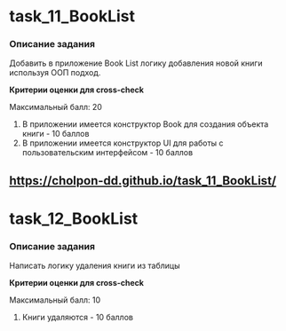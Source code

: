 # task_11_BookList

###  **Описание задания**
    
Добавить в приложение Book List логику добавления новой книги используя ООП подход.

**Критерии оценки для cross-check**
    
Максимальный балл: 20
    
1. В приложении имеется конструктор Book для создания объекта книги - 10 баллов
2. В приложении имеется конструктор UI для работы с пользовательским интерфейсом - 10 баллов


## https://cholpon-dd.github.io/task_11_BookList/

# task_12_BookList
### **Описание задания**

Написать логику удаления книги из таблицы

**Критерии оценки для cross-check**
    
 Максимальный балл: 10
 1. Книги удаляются - 10 баллов
